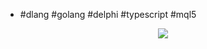 - #dlang #golang #delphi #typescript #mql5

<p align="center"><img src="https://projecteuler.net/profile/menjanahary.png"></p>

<!---
menjaraz/menjaraz is a ✨ special ✨ repository because its `README.md` (this file) appears on your GitHub profile.
You can click the Preview link to take a look at your changes.
--->
